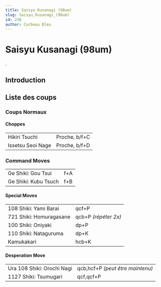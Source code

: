 ```yaml
---
title: Saisyu Kusanagi (98um)
slug: Saisyu_Kusanagi_(98um)
id: 236
author: Corbeau Bleu
---
```


# Saisyu Kusanagi (98um)

.

## Introduction

## Liste des coups

### Coups Normaux

#### Choppes

|                   |               |
|-------------------|---------------|
| Hikiri Tsuchi     | Proche, b/f+C |
| Issetsu Seoi Nage | Proche, b/f+D |

### Command Moves

|                      |     |
|----------------------|-----|
| Ge Shiki: Gou Tsui   | f+A |
| Ge Shiki: Kubu Tsuch | f+B |

#### Special Moves

|                         |                      |
|-------------------------|----------------------|
| 108 Shiki: Yami Barai   | qcf+P                |
| 721 Shiki: Homuragasane | qcb+P *(répéter 2x)* |
| 100 Shiki: Oniyaki      | dp+P                 |
| 110 Shiki: Nataguruma   | dp+K                 |
| Kamukakari              | hcb+K                |

#### Desperation Move

|                            |                                  |
|----------------------------|----------------------------------|
| Ura 108 Shiki: Orochi Nagi | qcb,hcf+P *(peut être maintenu)* |
| 1127 Shiki: Tsumugari      | qcf,qcf+P                        |
